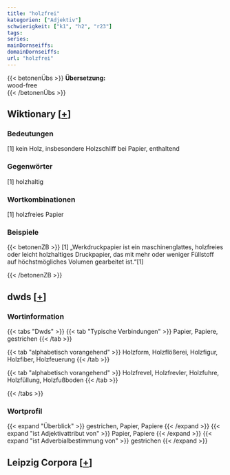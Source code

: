 ```yaml
---
title: "holzfrei"
kategorien: ["Adjektiv"]
schwierigkeit: ["k1", "h2", "r23"]
tags:
series:
mainDornseiffs:
domainDornseiffs:
url: "holzfrei"
---
```


{{< betonenÜbs >}}
**Übersetzung:**  
wood-free  
{{< /betonenÜbs >}}

## Wiktionary [[+](https://de.wiktionary.org/wiki/holzfrei)]

### Bedeutungen
[1] kein Holz, insbesondere Holzschliff bei Papier, enthaltend  

### Gegenwörter
[1] holzhaltig  

### Wortkombinationen
[1] holzfreies Papier  

### Beispiele
{{< betonenZB >}}
[1] „Werkdruckpapier ist ein maschinenglattes, holzfreies oder leicht holzhaltiges Druckpapier, das mit mehr oder weniger Füllstoff auf höchstmögliches Volumen gearbeitet ist.“[1]  

{{< /betonenZB >}}


## dwds [[+](https://www.dwds.de/wb/holzfrei)]

### Wortinformation
{{< tabs "Dwds" >}}
{{< tab "Typische Verbindungen" >}}
Papier, Papiere, gestrichen
{{< /tab >}}

{{< tab "alphabetisch vorangehend" >}}
Holzform, Holzflößerei, Holzfigur, Holzfiber, Holzfeuerung
{{< /tab >}}

{{< tab "alphabetisch vorangehend" >}}
Holzfrevel, Holzfrevler, Holzfuhre, Holzfüllung, Holzfußboden
{{< /tab >}}

{{< /tabs >}}

### Wortprofil
{{< expand "Überblick" >}} gestrichen, Papier, Papiere {{< /expand >}}
{{< expand "ist Adjektivattribut von" >}} Papier, Papiere {{< /expand >}}
{{< expand "ist Adverbialbestimmung von" >}} gestrichen {{< /expand >}}

## Leipzig Corpora [[+](https://corpora.uni-leipzig.de/en/res?word=holzfrei&corpusId=deu_newscrawl-public_2018)]


